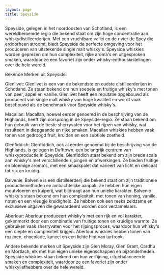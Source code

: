 ```yaml
---
layout: page
title: Speyside
---
```


Speyside, gelegen in het noordoosten van Schotland, is een wereldberoemde regio die bekend staat om zijn hoge concentratie aan whiskydistilleerderijen. Met een vruchtbare vallei en de rivier de Spey die erdoorheen stroomt, biedt Speyside de perfecte omgeving voor het produceren van uitstekende single malt whisky's. Speyside whiskies worden geprezen om hun complexiteit, rijke aroma's en uitgesproken smaken, waardoor ze een favoriet zijn onder whisky-enthousiastelingen over de hele wereld.

Bekende Merken uit Speyside:

Glenlivet:
Glenlivet is een van de bekendste en oudste distilleerderijen in Schotland. Ze staan bekend om hun soepele en fruitige whisky's met tonen van peer, appel en vanille. Glenlivet heeft een reputatie opgebouwd als producent van single malt whisky van hoge kwaliteit en wordt vaak beschouwd als de benchmark voor Speyside whisky's.

Macallan:
Macallan, hoewel eerder genoemd in de beschrijving van de Highlands, heeft zijn oorsprong in de Speyside-regio. Ze staan bekend om hun gebruik van de beste sherryvaten voor het rijpen van whisky, wat resulteert in diepgaande en rijke smaken. Macallan whiskies hebben vaak tonen van gedroogd fruit, kruiden en een subtiele zoetheid.

Glenfiddich:
Glenfiddich, ook al eerder genoemd bij de beschrijving van de Highlands, is gelegen in Dufftown, een belangrijk centrum van whiskyproductie in Speyside. Glenfiddich staat bekend om zijn brede scala aan whisky's met verschillende rijpingen en afwerkingen. Ze bieden fruitige en bloemige aroma's, met een smaakpalet dat varieert van licht en delicaat tot rijk en kruidig.

Balvenie:
Balvenie is een distilleerderij die bekend staat om zijn traditionele productiemethoden en ambachtelijke aanpak. Ze hebben hun eigen moutvloeren en kuiperij, wat bijdraagt aan hun unieke karakter. Balvenie whisky's staan bekend om hun complexiteit, met tonen van honing, vanille, noten en een vleugje kruidigheid. Ze hebben ook een reeks zeldzame en exclusieve uitgaven die gewaardeerd worden door verzamelaars.

Aberlour:
Aberlour produceert whisky's met een rijk en vol karakter, gekenmerkt door een combinatie van fruitige tonen en kruidige warmte. Ze gebruiken vaak sherryvaten voor het rijpingsproces, waardoor hun whisky's een diepte en complexiteit krijgen. Aberlour whiskies hebben tonen van rozijnen, chocolade, kaneel en een lichte hint van turfrook.

Andere bekende merken uit Speyside zijn Glen Moray, Glen Grant, Cardhu en Mortlach, elk met hun eigen unieke eigenschappen en bijzonderheden. Speyside whiskies staan bekend om hun verfijning, uitgebalanceerde smaken en complexiteit, waardoor ze een favoriet zijn onder whiskyliefhebbers over de hele wereld.
